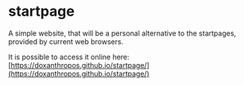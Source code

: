# startpage
A simple website, that will be a personal alternative to the startpages, provided by current web browsers.

It is possible to access it online here: [https://doxanthropos.github.io/startpage/](https://doxanthropos.github.io/startpage/)
